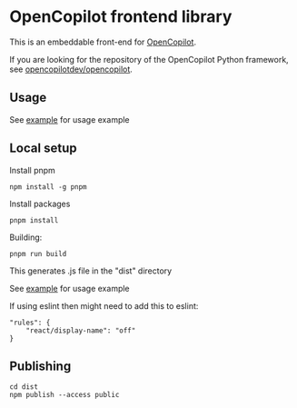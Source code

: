 # OpenCopilot frontend library

This is an embeddable front-end for [OpenCopilot](https://docs.opencopilot.dev/).

If you are looking for the repository of the OpenCopilot Python framework, see [opencopilotdev/opencopilot](https://github.com/opencopilotdev/opencopilot).

## Usage

See [example](embed.html) for usage example


## Local setup

Install pnpm
```
npm install -g pnpm
```

Install packages
```
pnpm install
```

Building:
```
pnpm run build
```
This generates .js file in the "dist" directory

See [example](embed.html) for usage example

If using eslint then might need to add this to eslint:
```
"rules": {
    "react/display-name": "off"
}
```


## Publishing
```
cd dist
npm publish --access public
```
